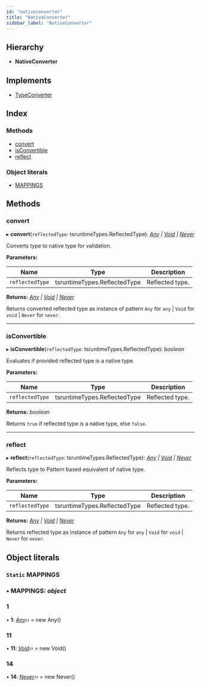 ```yaml
---
id: "nativeconverter"
title: "NativeConverter"
sidebar_label: "NativeConverter"
---
```


## Hierarchy

* **NativeConverter**

## Implements

* [TypeConverter](../interfaces/types.typeconverter.md)

## Index

### Methods

* [convert](nativeconverter.md#convert)
* [isConvertible](nativeconverter.md#isconvertible)
* [reflect](nativeconverter.md#reflect)

### Object literals

* [MAPPINGS](nativeconverter.md#static-mappings)

## Methods

###  convert

▸ **convert**(`reflectedType`: tsruntimeTypes.ReflectedType): *[Any](any.md) | [Void](void.md) | [Never](never.md)*

Converts type to native type for validation.

**Parameters:**

Name | Type | Description |
------ | ------ | ------ |
`reflectedType` | tsruntimeTypes.ReflectedType | Reflected type. |

**Returns:** *[Any](any.md) | [Void](void.md) | [Never](never.md)*

Returns converted reflected type as instance of pattern `Any` for `any` | `Void` for `void` | `Never` for `never`.

___

###  isConvertible

▸ **isConvertible**(`reflectedType`: tsruntimeTypes.ReflectedType): *boolean*

Evaluates if provided reflected type is a native type.

**Parameters:**

Name | Type | Description |
------ | ------ | ------ |
`reflectedType` | tsruntimeTypes.ReflectedType | Reflected type. |

**Returns:** *boolean*

Returns `true` if reflected type is a native type, else `false`.

___

###  reflect

▸ **reflect**(`reflectedType`: tsruntimeTypes.ReflectedType): *[Any](any.md) | [Void](void.md) | [Never](never.md)*

Reflects type to Pattern based equivalent of native type.

**Parameters:**

Name | Type | Description |
------ | ------ | ------ |
`reflectedType` | tsruntimeTypes.ReflectedType | Reflected type. |

**Returns:** *[Any](any.md) | [Void](void.md) | [Never](never.md)*

Returns reflected type as instance of pattern `Any` for `any` | `Void` for `void` | `Never` for `never`.

## Object literals

### `Static` MAPPINGS

### ▪ **MAPPINGS**: *object*

###  1

• **1**: *[Any](any.md)‹›* = new Any()

###  11

• **11**: *[Void](void.md)‹›* = new Void()

###  14

• **14**: *[Never](never.md)‹›* = new Never()
